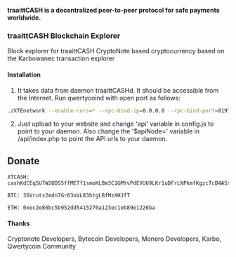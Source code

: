 

**traaittCASH is a decentralized peer-to-peer protocol for safe payments worldwide.**

### traaittCASH Blockchain Explorer

Block explorer for traaittCASH CryptoNote based cryptocurrency based on the Karbowanec transaction explorer

#### Installation

1) It takes data from daemon traaittCASHd. It should be accessible from the Internet. Run qwertycoind with open port as follows:
```bash
./XTEnetwork --enable-cors=* --rpc-bind-ip=0.0.0.0 --rpc-bind-port=8197
```
2) Just upload to your website and change 'api' variable in config.js to point to your daemon. Also change the '$apiNode=' variable in /api/index.php to point the API urls to your daemon.

## Donate

```
XTCASH: cashKdCEq5U7W2QDS5ffMETf1smoKLBm3C1GMYvPdEVUU9LKr1uDFrLNPkmfKgzcTcB4ASsypziCeVQ5iqkzC7fZ1pDDLSxgZF
```
```
BTC: 3GVrutx2mdn7Gr63oVL83htgLBfMzXHJfT
```
```
ETH: 0xec2e86bc5b952dd5415270a123ec1eb89e1226ba
```

#### Thanks

Cryptonote Developers, Bytecoin Developers, Monero Developers, Karbo, Qwertycoin Community
